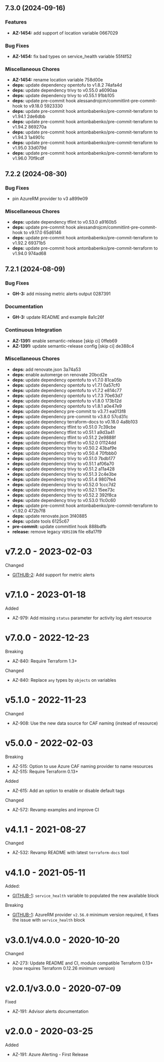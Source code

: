 ## 7.3.0 (2024-09-16)

### Features

* **AZ-1454:** add support of location variable 0667029

### Bug Fixes

* **AZ-1454:** fix bad types on service_health variable 55f4f52

### Miscellaneous Chores

* **AZ-1454:** rename location variable 758d00e
* **deps:** update dependency opentofu to v1.8.2 74afa4d
* **deps:** update dependency trivy to v0.55.0 a6090aa
* **deps:** update dependency trivy to v0.55.1 91bb105
* **deps:** update pre-commit hook alessandrojcm/commitlint-pre-commit-hook to v9.18.0 5923330
* **deps:** update pre-commit hook antonbabenko/pre-commit-terraform to v1.94.1 2de6dbb
* **deps:** update pre-commit hook antonbabenko/pre-commit-terraform to v1.94.2 869270a
* **deps:** update pre-commit hook antonbabenko/pre-commit-terraform to v1.94.3 1a4901c
* **deps:** update pre-commit hook antonbabenko/pre-commit-terraform to v1.95.0 33d079d
* **deps:** update pre-commit hook antonbabenko/pre-commit-terraform to v1.96.0 70f9cdf

## 7.2.2 (2024-08-30)

### Bug Fixes

* pin AzureRM provider to v3 a899e09

### Miscellaneous Chores

* **deps:** update dependency tflint to v0.53.0 a9160b5
* **deps:** update pre-commit hook alessandrojcm/commitlint-pre-commit-hook to v9.17.0 65d6146
* **deps:** update pre-commit hook antonbabenko/pre-commit-terraform to v1.92.2 69371b5
* **deps:** update pre-commit hook antonbabenko/pre-commit-terraform to v1.94.0 974ad68

## 7.2.1 (2024-08-09)


### Bug Fixes

* **GH-3:** add missing metric alerts output 0287391


### Documentation

* **GH-3:** update README and example 8a1c26f


### Continuous Integration

* **AZ-1391:** enable semantic-release [skip ci] 0ffeb69
* **AZ-1391:** update semantic-release config [skip ci] de388c4


### Miscellaneous Chores

* **deps:** add renovate.json 3a74a53
* **deps:** enable automerge on renovate 20bcd2e
* **deps:** update dependency opentofu to v1.7.0 81ca05b
* **deps:** update dependency opentofu to v1.7.1 0a57cf0
* **deps:** update dependency opentofu to v1.7.2 e814c77
* **deps:** update dependency opentofu to v1.7.3 70e63d7
* **deps:** update dependency opentofu to v1.8.0 173b12d
* **deps:** update dependency opentofu to v1.8.1 a0e47e9
* **deps:** update dependency pre-commit to v3.7.1 ea013f8
* **deps:** update dependency pre-commit to v3.8.0 57cd31c
* **deps:** update dependency terraform-docs to v0.18.0 4a8b103
* **deps:** update dependency tflint to v0.51.0 7c39cbe
* **deps:** update dependency tflint to v0.51.1 a9d3a41
* **deps:** update dependency tflint to v0.51.2 2e9888f
* **deps:** update dependency tflint to v0.52.0 01124dd
* **deps:** update dependency trivy to v0.50.2 43baf9e
* **deps:** update dependency trivy to v0.50.4 70fbbb0
* **deps:** update dependency trivy to v0.51.0 7bdb177
* **deps:** update dependency trivy to v0.51.1 af06a70
* **deps:** update dependency trivy to v0.51.2 a11a428
* **deps:** update dependency trivy to v0.51.3 2c4e3be
* **deps:** update dependency trivy to v0.51.4 9807fe4
* **deps:** update dependency trivy to v0.52.0 1ccc7d2
* **deps:** update dependency trivy to v0.52.1 15ee73c
* **deps:** update dependency trivy to v0.52.2 392f8ca
* **deps:** update dependency trivy to v0.53.0 11c0c60
* **deps:** update pre-commit hook antonbabenko/pre-commit-terraform to v1.92.0 472b7f8
* **deps:** update renovate.json 3f40885
* **deps:** update tools 6125c67
* **pre-commit:** update commitlint hook 888bdfb
* **release:** remove legacy `VERSION` file e8a17f9

# v7.2.0 - 2023-02-03

Changed
  * [GITHUB-2](https://github.com/claranet/terraform-azurerm-alerting/pull/2): Add support for metric alerts

# v7.1.0 - 2023-01-18

Added
  * AZ-979: Add missing `status` parameter for activity log alert resource

# v7.0.0 - 2022-12-23

Breaking
  * AZ-840: Require Terraform 1.3+

Changed
  * AZ-840: Replace `any` types by `objects` on variables

# v5.1.0 - 2022-11-23

Changed
  * AZ-908: Use the new data source for CAF naming (instead of resource)

# v5.0.0 - 2022-02-03

Breaking
  * AZ-515: Option to use Azure CAF naming provider to name resources
  * AZ-515: Require Terraform 0.13+

Added
  * AZ-615: Add an option to enable or disable default tags

Changed
  * AZ-572: Revamp examples and improve CI

# v4.1.1 - 2021-08-27

Changed
  * AZ-532: Revamp README with latest `terraform-docs` tool

# v4.1.0 - 2021-05-11

Added:
  * [GITHUB-1](https://github.com/claranet/terraform-azurerm-alerting/issues/1): `service_health` variable to populated the new available block

Breaking
  * [GITHUB-1](https://github.com/claranet/terraform-azurerm-alerting/issues/1): AzureRM provider `v2.56.0` minimum version required, it fixes the issue with `service_health` block

# v3.0.1/v4.0.0 - 2020-10-20

Changed
  * AZ-273: Update README and CI, module compatible Terraform 0.13+ (now requires Terraform 0.12.26 minimum version)

# v2.0.1/v3.0.0 -  2020-07-09

Fixed
  *  AZ-191: Advisor alerts documentation

# v2.0.0 -  2020-03-25

Added
  * AZ-191: Azure Alerting - First Release

